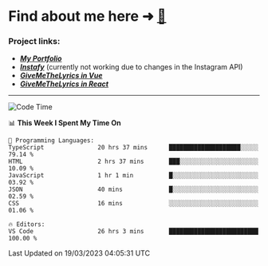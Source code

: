 # Find about me here ➜ [🧑](https://pauabella.dev)

### Project links:
- ***[My Portfolio](https://pauabella.dev)***
- ***[Instafy](https://instafy.me)*** (currently not working due to changes in the Instagram API)
- ***[GiveMeTheLyrics in Vue](https://lyrics.pauabella.dev)***
- ***[GiveMeTheLyrics in React](https://pauabella.dev/GiveMeTheLyrics)***

---
<!--START_SECTION:waka-->
![Code Time](http://img.shields.io/badge/Code%20Time-2%2C006%20hrs%2031%20mins-blue)

📊 **This Week I Spent My Time On** 

```text
💬 Programming Languages: 
TypeScript               20 hrs 37 mins      ████████████████████░░░░░   79.14 % 
HTML                     2 hrs 37 mins       ███░░░░░░░░░░░░░░░░░░░░░░   10.09 % 
JavaScript               1 hr 1 min          █░░░░░░░░░░░░░░░░░░░░░░░░   03.92 % 
JSON                     40 mins             █░░░░░░░░░░░░░░░░░░░░░░░░   02.59 % 
CSS                      16 mins             ░░░░░░░░░░░░░░░░░░░░░░░░░   01.06 % 

🔥 Editors: 
VS Code                  26 hrs 3 mins       █████████████████████████   100.00 % 
```


 Last Updated on 19/03/2023 04:05:31 UTC
<!--END_SECTION:waka-->
